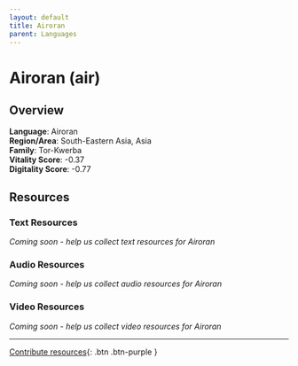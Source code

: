 ```yaml
---
layout: default
title: Airoran
parent: Languages
---
```


# Airoran (air)

## Overview

**Language**: Airoran  
**Region/Area**: South-Eastern Asia, Asia  
**Family**: Tor-Kwerba  
**Vitality Score**: -0.37  
**Digitality Score**: -0.77  

## Resources

### Text Resources
*Coming soon - help us collect text resources for Airoran*

### Audio Resources
*Coming soon - help us collect audio resources for Airoran*

### Video Resources
*Coming soon - help us collect video resources for Airoran*

---

[Contribute resources](https://fairtrain.github.io/){: .btn .btn-purple }
